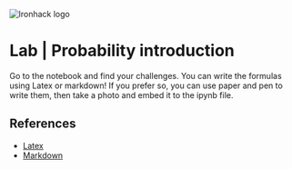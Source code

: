 ![Ironhack logo](https://i.imgur.com/1QgrNNw.png)

# Lab | Probability introduction

Go to the notebook and find your challenges. You can write the formulas using Latex or markdown! If you prefer so, you can use paper and pen to write them, then take a photo and embed it to the ipynb file.

## References

- [Latex](https://www.codecogs.com/latex/eqneditor.php)
- [Markdown](https://github.com/adam-p/markdown-here/wiki/Markdown-Cheatsheet)

